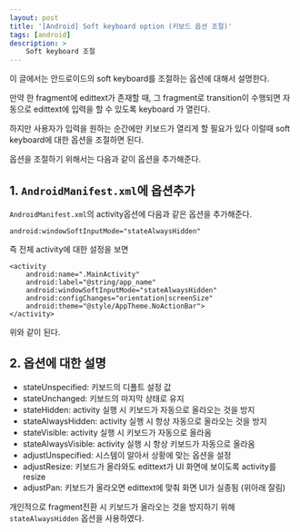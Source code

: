 ```yaml
---
layout: post
title: '[Android] Soft keyboard option (키보드 옵션 조절)'
tags: [android]
description: >
    Soft keyboard 조절
---
```


이 글에서는 안드로이드의 soft keyboard를 조절하는 옵션에 대해서 설명한다. 

만약 한 fragment에 edittext가 존재할 때, 그 fragment로 transition이 수행되면 자동으로 edittext에 입력을 할 수 있도록 keyboard 가 열린다. 

하지만 사용자가 입력을 원하는 순간에만 키보드가 열리게 할 필요가 있다 이럴때 soft keyboard에 대한 옵션을 조절하면 된다.

옵션을 조절하기 위해서는 다음과 같이 옵션을 추가해준다. 

## 1. `AndroidManifest.xml`에 옵션추가

`AndroidManifest.xml`의 activity옵션에 다음과 같은 옵션을 추가해준다. 

```
android:windowSoftInputMode="stateAlwaysHidden"
```

즉 전체 activity에 대한 설정을 보면

```
<activity
    android:name=".MainActivity"
    android:label="@string/app_name"
    android:windowSoftInputMode="stateAlwaysHidden"
    android:configChanges="orientation|screenSize"
    android:theme="@style/AppTheme.NoActionBar">
</activity>
```

위와 같이 된다. 

## 2. 옵션에 대한 설명

* stateUnspecified: 키보드의 디폴트 설정 값
* stateUnchanged: 키보드의 마지막 상태로 유지
* stateHidden: activity 실행 시 키보드가 자동으로 올라오는 것을 방지
* stateAlwaysHidden: activity 실행 시 항상 자동으로 올라오는 것을 방지
* stateVisible: activity 실행 시 키보드가 자동으로 올라옴
* stateAlwaysVisible: activity 실행 시 항상 키보드가 자동으로 올라옴
* adjustUnspecified: 시스템이 알아서 상황에 맞는 옵션을 설정
* adjustResize: 키보드가 올라와도 edittext가 UI 화면에 보이도록 activity를 resize
* adjustPan: 키보드가 올라오면 edittext에 맞춰 화면 UI가 실종됨 (위아래 잘림)


개인적으로 fragment전환 시 키보드가 올라오는 것을 방지하기 위해 `stateAlwaysHidden` 옵션을 사용하였다.
